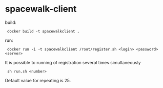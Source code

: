 # spacewalk-client

build:
```
 docker build -t spacewalkclient .
```
run:
```
 docker run -i -t spacewalkclient /root/register.sh <login> <password> <server>
```

It is possible to running of registration several times simultaneously

```
 sh run.sh <number>
```
Default value for repeating is 25.
